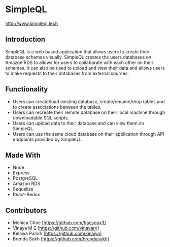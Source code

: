 # SimpleQL 
http://www.simpleql.tech

## Introduction
SimpleQL is a web based application that allows users to create their database schemas visually. SimpleQL creates the users databases on Amazon RDS to allows for users to collaborate with each other on their schemas. It can also be used to upload and view their data and allows users to make requests to their databases from external sources. 

## Functionality
* Users can create/load existing database, create/rename/drop tables and to create associations between the tables. 
* Users can recreate their remote database on their local machine through downloadable SQL scripts.
* Users can upload data to their database and can view them on SimpleQL.
* Users can use the same cloud database on their application through API endpoints provided by SimpleQL.

## Made With 
* Node
* Express
* PostgreSQL
* Amazon RDS
* Sequelize
* React-Redux

## Contributors
* Monica Choe [https://github.com/haesoox3] 
* Vinaya M S [https://github.com/vinayarv] 
* Kelaiya Parikh [https://github.com/kelaiya] 
* Brenda Sukh [https://github.com/brendasukh] 
